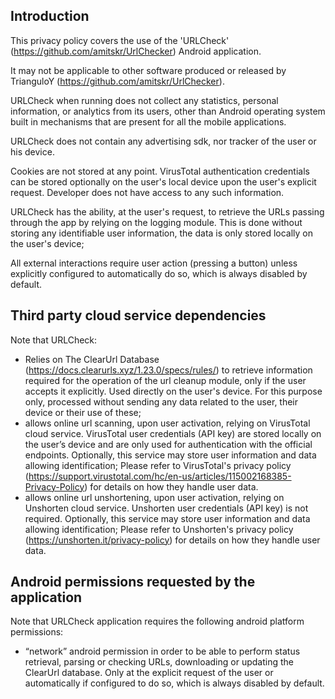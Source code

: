 
## Introduction
This privacy policy covers the use of the 'URLCheck' (https://github.com/amitskr/UrlChecker) Android application.

It may not be applicable to other software produced or released by TrianguloY (https://github.com/amitskr/UrlChecker).

URLCheck when running does not collect any statistics, personal information, or analytics from its users, other than Android operating system built in mechanisms that are present for all the mobile applications.

URLCheck does not contain any advertising sdk, nor tracker of the user or his device.

Cookies are not stored at any point. VirusTotal authentication credentials can be stored optionally on the user's local device upon the user's explicit request. Developer does not have access to any such information.

URLCheck has the ability, at the user's request, to retrieve the URLs passing through the app by relying on the logging module. This is done without storing any identifiable user information, the data is only stored locally on the user's device;

All external interactions require user action (pressing a button) unless explicitly configured to automatically do so, which is always disabled by default.

## Third party cloud service dependencies

Note that URLCheck:

* Relies on The ClearUrl Database (https://docs.clearurls.xyz/1.23.0/specs/rules/) to retrieve information required for the operation of the url cleanup module, only if the user accepts it explicitly. Used directly on the user's device. For this purpose only, processed without sending any data related to the user, their device or their use of these;
* allows online url scanning, upon user activation, relying on VirusTotal cloud service. VirusTotal user credentials (API key) are stored locally on the user’s device and are only used for authentication with the official endpoints. Optionally, this service may store user information and data allowing identification; Please refer to VirusTotal's privacy policy (https://support.virustotal.com/hc/en-us/articles/115002168385-Privacy-Policy) for details on how they handle user data.
* allows online url unshortening, upon user activation, relying on Unshorten cloud service. Unshorten user credentials (API key) is not required. Optionally, this service may store user information and data allowing identification; Please refer to Unshorten's privacy policy (https://unshorten.it/privacy-policy) for details on how they handle user data.

 <!-- URLCheck specific licenses of libraries used in the application can be accessed from About section. - Not useful actually -->

## Android permissions requested by the application
Note that URLCheck application requires the following android platform permissions:

* “network” android permission in order to be able to perform status retrieval, parsing or checking URLs, downloading or updating the ClearUrl database. Only at the explicit request of the user or automatically if configured to do so, which is always disabled by default.
